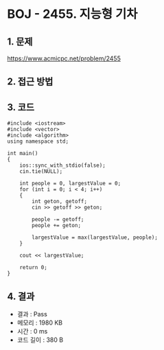 # BOJ - 2455. 지능형 기차

## 1. 문제  
https://www.acmicpc.net/problem/2455
## 2. 접근 방법  

## 3. 코드  
```
#include <iostream>
#include <vector>
#include <algorithm>
using namespace std;

int main()
{
	ios::sync_with_stdio(false);
	cin.tie(NULL);

	int people = 0, largestValue = 0;
	for (int i = 0; i < 4; i++)
	{
		int geton, getoff;
		cin >> getoff >> geton;

		people -= getoff;
		people += geton;

		largestValue = max(largestValue, people);
	}

	cout << largestValue;

	return 0;
}
```
## 4. 결과
- 결과 : Pass
- 메모리 : 1980 KB
- 시간 : 0 ms
- 코드 길이 : 380 B